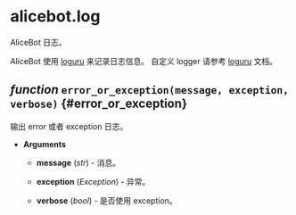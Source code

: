 # alicebot.log

AliceBot 日志。

AliceBot 使用 [loguru](https://github.com/Delgan/loguru) 来记录日志信息。
自定义 logger 请参考 [loguru](https://github.com/Delgan/loguru) 文档。

## *function* `error_or_exception(message, exception, verbose)` {#error_or_exception}

输出 error 或者 exception 日志。

- **Arguments**

  - **message** (*str*) - 消息。

  - **exception** (*Exception*) - 异常。

  - **verbose** (*bool*) - 是否使用 exception。